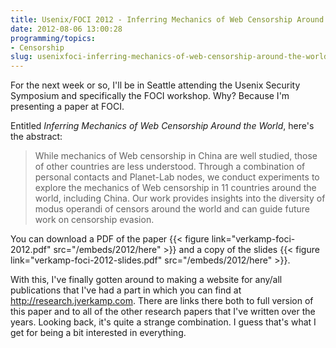 ```yaml
---
title: Usenix/FOCI 2012 - Inferring Mechanics of Web Censorship Around the World
date: 2012-08-06 13:00:28
programming/topics:
- Censorship
slug: usenixfoci-inferring-mechanics-of-web-censorship-around-the-world
---
```

For the next week or so, I'll be in Seattle attending the Usenix Security Symposium and specifically the FOCI workshop. Why? Because I'm presenting a paper at FOCI.

Entitled *Inferring Mechanics of Web Censorship Around the World*, here's the abstract:

> While mechanics of Web censorship in China are well studied, those of other countries are less understood. Through a combination of personal contacts and Planet-Lab nodes, we conduct experiments to explore the mechanics of Web censorship in 11 countries around the world, including China. Our work provides insights into the diversity of modus operandi of censors around the world and can guide future work on censorship evasion.

You can download a PDF of the paper {{< figure link="verkamp-foci-2012.pdf" src="/embeds/2012/here" >}} and a copy of the slides {{< figure link="verkamp-foci-2012-slides.pdf" src="/embeds/2012/here" >}}.

With this, I've finally gotten around to making a website for any/all publications that I've had a part in which you can find at <a title="jverkamp - Research" href="http://research.jverkamp.com/">http://research.jverkamp.com</a>. There are links there both to full version of this paper and to all of the other research papers that I've written over the years. Looking back, it's quite a strange combination. I guess that's what I get for being a bit interested in everything.
